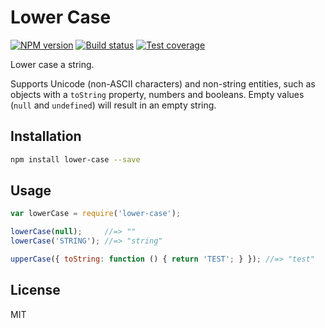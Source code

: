 # Lower Case

[![NPM version][npm-image]][npm-url]
[![Build status][travis-image]][travis-url]
[![Test coverage][coveralls-image]][coveralls-url]

Lower case a string.

Supports Unicode (non-ASCII characters) and non-string entities, such as objects with a `toString` property, numbers and booleans. Empty values (`null` and `undefined`) will result in an empty string.

## Installation

```sh
npm install lower-case --save
```

## Usage

```js
var lowerCase = require('lower-case');

lowerCase(null);     //=> ""
lowerCase('STRING'); //=> "string"

upperCase({ toString: function () { return 'TEST'; } }); //=> "test"
```

## License

MIT

[npm-image]: https://img.shields.io/npm/v/lower-case.svg?style=flat
[npm-url]: https://npmjs.org/package/lower-case
[travis-image]: https://img.shields.io/travis/blakeembrey/lower-case.svg?style=flat
[travis-url]: https://travis-ci.org/blakeembrey/lower-case
[coveralls-image]: https://img.shields.io/coveralls/blakeembrey/lower-case.svg?style=flat
[coveralls-url]: https://coveralls.io/r/blakeembrey/lower-case?branch=master
